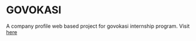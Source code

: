 # GOVOKASI

A company profile web based project for govokasi internship program. Visit [here](https://govokasi-official.vercel.app)
